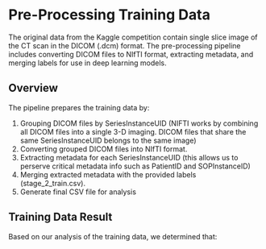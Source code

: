 # Pre-Processing Training Data

The original data from the Kaggle competition contain single slice image of the CT scan in the DICOM (.dcm) format. The pre-processing pipeline includes converting DICOM files to NIfTI format, extracting metadata, and merging labels for use in deep learning models.

## Overview

The pipeline prepares the training data by:
1. Grouping DICOM files by SeriesInstanceUID (NIFTI works by combining all DICOM files into a single 3-D imaging. DICOM files that share the same SeriesInstanceUID belongs to the same image)
2. Converting grouped DICOM files into NIfTI format.
3. Extracting metadata for each SeriesInstanceUID (this allows us to perserve critical metadata info such as PatientID and SOPInstanceID)
4. Merging extracted metadata with the provided labels (stage_2_train.csv).
5. Generate final CSV file for analysis

## Training Data Result

Based on our analysis of the training data, we determined that: 